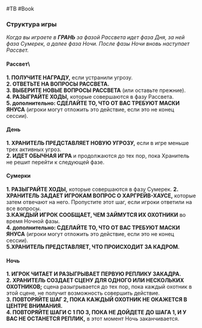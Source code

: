 #TB #Book

### Cтруктура игры
*Когда вы играете в **ГРАНЬ** за фазой Рассвета идет фаза Дня, за ней фаза Сумерек, а далее фаза Ночи. После фазы Ночи вновь наступает Рассвет.*

#### Рассвет\
**1. ПОЛУЧИТЕ НАГРАДУ,** если  устранили угрозу.  
**2. ОТВЕТЬТЕ НА ВОПРОСЫ  РАССВЕТА.**  
**3. ВЫБЕРИТЕ НОВЫЕ  ВОПРОСЫ РАССВЕТА** (или  оставьте прежние).  
**4. РАЗЫГРАЙТЕ ХОДЫ,**  которые совершаются в фазу  Рассвета.  
**5. дополнительно: СДЕЛАЙТЕ  ТО, ЧТО ОТ ВАС ТРЕБУЮТ  МАСКИ ЯНУСА** (игроки  могут отложить это действие,  если это не конец сессии). 

#### День
**1. ХРАНИТЕЛЬ ПРЕДСТАВЛЯЕТ  НОВУЮ УГРОЗУ,** если в игре  меньше трех активных угроз.  
**2. ИДЕТ ОБЫЧНАЯ ИГРА** и  продолжаются до тех пор, пока  Хранитель не решит перейти к  следующей фазе.

#### Сумерки
**1. РАЗЫГРАЙТЕ ХОДЫ,** которые  совершаются в фазу Сумерек. 
**2. ХРАНИТЕЛЬ ЗАДАЕТ ИГРОКАМ  ВОПРОС О ХАРГРЕЙВ-ХАУСЕ,** которые затем отвечают на него.  Пропустите этот шаг, если игроки  ответили на все вопросы.  
**3.КАЖДЫЙ ИГРОК СООБЩАЕТ,  ЧЕМ ЗАЙМУТСЯ ИХ ОХОТНИКИ**  во время Ночной фазы.  
**4. дополнительно: СДЕЛАЙТЕ ТО,  ЧТО ОТ ВАС ТРЕБУЮТ МАСКИ  ЯНУСА** (игроки могут отложить  это действие, если это не конец  сессии).  
**5.ХРАНИТЕЛЬ ПРЕДСТАВЛЯЕТ,  ЧТО ПРОИСХОДИТ ЗА КАДРОМ.**

#### Ночь
**1. ИГРОК ЧИТАЕТ И  РАЗЫГРЫВАЕТ ПЕРВУЮ  РЕПЛИКУ ЗАКАДРА.**  
**2. ХРАНИТЕЛЬ СОЗДАЕТ  СЦЕНУ ДЛЯ ОДНОГО ИЛИ  НЕСКОЛЬКИХ ОХОТНИКОВ;**  сцена разыгрывается до тех пор,  пока каждый охотник в этой  сцене, не получит возможность  совершить действие.  
**3. ПОВТОРЯЙТЕ ШАГ 2, ПОКА  КАЖДЫЙ ОХОТНИК НЕ  ОКАЖЕТСЯ В ЦЕНТРЕ  ВНИМАНИЯ.**  
**4. ПОВТОРЯЙТЕ ШАГИ С 1 ПО  3, ПОКА НЕ ДОЙДЕТЕ ДО  ШАГА 1, И У ВАС НЕ  ОСТАНЕТСЯ РЕПЛИК,** в этот  момент Ночь заканчивается.


